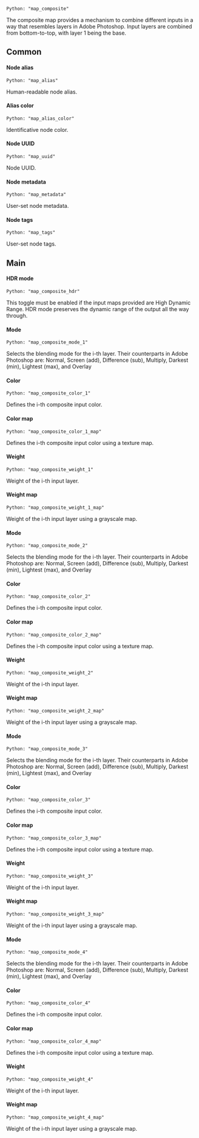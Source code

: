 `Python: "map_composite"`

The composite map provides a mechanism to combine different inputs in a way that resembles layers in Adobe Photoshop. Input layers are combined from bottom-to-top, with layer 1 being the base.
## Common

#### Node alias
`Python: "map_alias"`

Human-readable node alias.

#### Alias color
`Python: "map_alias_color"`

Identificative node color.

#### Node UUID
`Python: "map_uuid"`

Node UUID.

#### Node metadata
`Python: "map_metadata"`

User-set node metadata.

#### Node tags
`Python: "map_tags"`

User-set node tags.

## Main

#### HDR mode
`Python: "map_composite_hdr"`

This toggle must be enabled if the input maps provided are High Dynamic Range. HDR mode preserves the dynamic range of the output all the way through.

#### Mode
`Python: "map_composite_mode_1"`

Selects the blending mode for the i-th layer. Their counterparts in Adobe Photoshop are: Normal, Screen (add), Difference (sub), Multiply, Darkest (min), Lightest (max), and Overlay

#### Color
`Python: "map_composite_color_1"`

Defines the i-th composite input color.

#### Color map
`Python: "map_composite_color_1_map"`

Defines the i-th composite input color using a texture map.

#### Weight
`Python: "map_composite_weight_1"`

Weight of the i-th input layer.

#### Weight map
`Python: "map_composite_weight_1_map"`

Weight of the i-th input layer using a grayscale map.

#### Mode
`Python: "map_composite_mode_2"`

Selects the blending mode for the i-th layer. Their counterparts in Adobe Photoshop are: Normal, Screen (add), Difference (sub), Multiply, Darkest (min), Lightest (max), and Overlay

#### Color
`Python: "map_composite_color_2"`

Defines the i-th composite input color.

#### Color map
`Python: "map_composite_color_2_map"`

Defines the i-th composite input color using a texture map.

#### Weight
`Python: "map_composite_weight_2"`

Weight of the i-th input layer.

#### Weight map
`Python: "map_composite_weight_2_map"`

Weight of the i-th input layer using a grayscale map.

#### Mode
`Python: "map_composite_mode_3"`

Selects the blending mode for the i-th layer. Their counterparts in Adobe Photoshop are: Normal, Screen (add), Difference (sub), Multiply, Darkest (min), Lightest (max), and Overlay

#### Color
`Python: "map_composite_color_3"`

Defines the i-th composite input color.

#### Color map
`Python: "map_composite_color_3_map"`

Defines the i-th composite input color using a texture map.

#### Weight
`Python: "map_composite_weight_3"`

Weight of the i-th input layer.

#### Weight map
`Python: "map_composite_weight_3_map"`

Weight of the i-th input layer using a grayscale map.

#### Mode
`Python: "map_composite_mode_4"`

Selects the blending mode for the i-th layer. Their counterparts in Adobe Photoshop are: Normal, Screen (add), Difference (sub), Multiply, Darkest (min), Lightest (max), and Overlay

#### Color
`Python: "map_composite_color_4"`

Defines the i-th composite input color.

#### Color map
`Python: "map_composite_color_4_map"`

Defines the i-th composite input color using a texture map.

#### Weight
`Python: "map_composite_weight_4"`

Weight of the i-th input layer.

#### Weight map
`Python: "map_composite_weight_4_map"`

Weight of the i-th input layer using a grayscale map.

